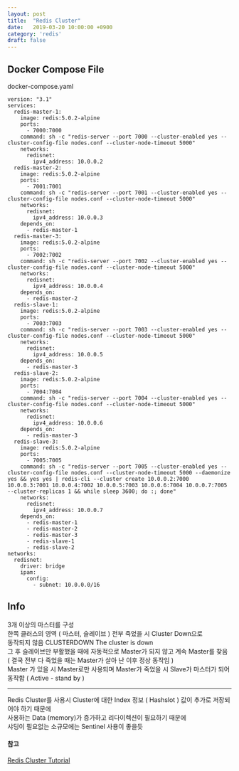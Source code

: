 ```yaml
---
layout: post
title:  "Redis Cluster"
date:   2019-03-20 10:00:00 +0900
category: 'redis'
draft: false
---
```


## Docker Compose File

docker-compose.yaml

```
version: "3.1"
services:
  redis-master-1:
    image: redis:5.0.2-alpine
    ports:
      - 7000:7000
    command: sh -c "redis-server --port 7000 --cluster-enabled yes --cluster-config-file nodes.conf --cluster-node-timeout 5000"
    networks:
      redisnet:
        ipv4_address: 10.0.0.2
  redis-master-2:
    image: redis:5.0.2-alpine
    ports:
      - 7001:7001
    command: sh -c "redis-server --port 7001 --cluster-enabled yes --cluster-config-file nodes.conf --cluster-node-timeout 5000"
    networks:
      redisnet:
        ipv4_address: 10.0.0.3
    depends_on:
      - redis-master-1    
  redis-master-3:
    image: redis:5.0.2-alpine
    ports:
      - 7002:7002
    command: sh -c "redis-server --port 7002 --cluster-enabled yes --cluster-config-file nodes.conf --cluster-node-timeout 5000"
    networks:
      redisnet:
        ipv4_address: 10.0.0.4
    depends_on:
      - redis-master-2
  redis-slave-1:
    image: redis:5.0.2-alpine
    ports:
      - 7003:7003
    command: sh -c "redis-server --port 7003 --cluster-enabled yes --cluster-config-file nodes.conf --cluster-node-timeout 5000"
    networks:
      redisnet:
        ipv4_address: 10.0.0.5
    depends_on:
      - redis-master-3
  redis-slave-2:
    image: redis:5.0.2-alpine
    ports:
      - 7004:7004
    command: sh -c "redis-server --port 7004 --cluster-enabled yes --cluster-config-file nodes.conf --cluster-node-timeout 5000"
    networks:
      redisnet:
        ipv4_address: 10.0.0.6
    depends_on:
      - redis-master-3
  redis-slave-3:
    image: redis:5.0.2-alpine
    ports:
      - 7005:7005
    command: sh -c "redis-server --port 7005 --cluster-enabled yes --cluster-config-file nodes.conf --cluster-node-timeout 5000 --daemonize yes && yes yes | redis-cli --cluster create 10.0.0.2:7000 10.0.0.3:7001 10.0.0.4:7002 10.0.0.5:7003 10.0.0.6:7004 10.0.0.7:7005 --cluster-replicas 1 && while sleep 3600; do :; done"
    networks:
      redisnet:
        ipv4_address: 10.0.0.7
    depends_on:
      - redis-master-1
      - redis-master-2
      - redis-master-3
      - redis-slave-1
      - redis-slave-2
networks:
  redisnet:
    driver: bridge
    ipam:
      config:
        - subnet: 10.0.0.0/16
```

## Info

3개 이상의 마스터를 구성  
한쪽 클러스의 영역 ( 마스터, 슬레이브 ) 전부 죽었을 시 Cluster Down으로  
동작되지 않음  CLUSTERDOWN The cluster is down  
그 후 슬레이브만 부활했을 때에 자동적으로 Master가 되지 않고 계속 Master를 찾음 ( 결국 전부 다 죽었을 때는 Master가 살아 난 이후 정상 동작임 )  
Master 가 있을 시 Master로만 사용되며 Master가 죽었을 시 Slave가 마스터가 되어 동작함 ( Active - stand by )  

------------------------------------------------------------------------------------  

Redis Cluster를 사용시 Cluster에 대한 Index 정보 ( Hashslot ) 값이 추가로 저장되어야 하기 때문에  
사용하는 Data (memory)가 증가하고 리다이렉션이 필요하기 때문에  
샤딩이 필요없는 소규모에는 Sentinel 사용이 좋을듯

#### 참고
[Redis Cluster Tutorial]  

[Redis Cluster Tutorial]: https://redis.io/topics/cluster-tutorial